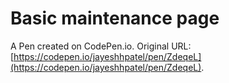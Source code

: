# Basic maintenance page

A Pen created on CodePen.io. Original URL: [https://codepen.io/jayeshhpatel/pen/ZdeqeL](https://codepen.io/jayeshhpatel/pen/ZdeqeL).

